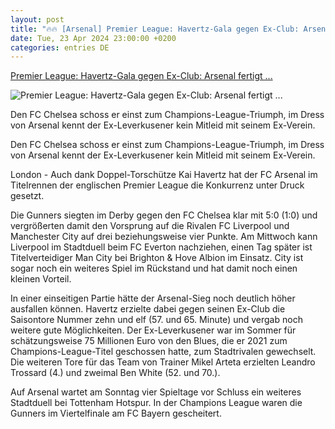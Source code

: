 ```yaml
---
layout: post
title: "🔥🔥 [Arsenal] Premier League: Havertz-Gala gegen Ex-Club: Arsenal fertigt ..."
date: Tue, 23 Apr 2024 23:00:00 +0200
categories: entries DE
---
```

[Premier League: Havertz-Gala gegen Ex-Club: Arsenal fertigt ...](https://www.mz.de/sport/fussball/havertz-gala-gegen-ex-club-arsenal-fertigt-chelsea-ab-3831369)

![Premier League: Havertz-Gala gegen Ex-Club: Arsenal fertigt ...](https://bmg-images.forward-publishing.io/2024/04/23/ece525bd-022f-4cdb-8c63-6cc337a22617.jpeg?rect=0%2C107%2C2048%2C1152&w=1024)

Den FC Chelsea schoss er einst zum Champions-League-Triumph, im Dress von Arsenal kennt der Ex-Leverkusener kein Mitleid mit seinem Ex-Verein.

Den FC Chelsea schoss er einst zum Champions-League-Triumph, im Dress von Arsenal kennt der Ex-Leverkusener kein Mitleid mit seinem Ex-Verein.

London - Auch dank Doppel-Torschütze Kai Havertz hat der FC Arsenal im Titelrennen der englischen Premier League die Konkurrenz unter Druck gesetzt.

Die Gunners siegten im Derby gegen den FC Chelsea klar mit 5:0 (1:0) und vergrößerten damit den Vorsprung auf die Rivalen FC Liverpool und Manchester City auf drei beziehungsweise vier Punkte. Am Mittwoch kann Liverpool im Stadtduell beim FC Everton nachziehen, einen Tag später ist Titelverteidiger Man City bei Brighton & Hove Albion im Einsatz. City ist sogar noch ein weiteres Spiel im Rückstand und hat damit noch einen kleinen Vorteil.

In einer einseitigen Partie hätte der Arsenal-Sieg noch deutlich höher ausfallen können. Havertz erzielte dabei gegen seinen Ex-Club die Saisontore Nummer zehn und elf (57. und 65. Minute) und vergab noch weitere gute Möglichkeiten. Der Ex-Leverkusener war im Sommer für schätzungsweise 75 Millionen Euro von den Blues, die er 2021 zum Champions-League-Titel geschossen hatte, zum Stadtrivalen gewechselt. Die weiteren Tore für das Team von Trainer Mikel Arteta erzielten Leandro Trossard (4.) und zweimal Ben White (52. und 70.).

Auf Arsenal wartet am Sonntag vier Spieltage vor Schluss ein weiteres Stadtduell bei Tottenham Hotspur. In der Champions League waren die Gunners im Viertelfinale am FC Bayern gescheitert.

